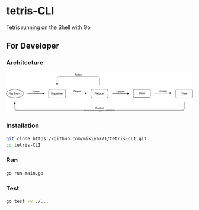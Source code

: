 # tetris-CLI

Tetris running on the Shell with Go

## For Developer

### Architecture

![flux-like architecture](./architecture.drawio.svg)

### Installation

```sh
git clone https://github.com/mikiya771/tetris-CLI.git
cd tetris-CLI
```

### Run

```sh
go run main.go
```

### Test

```sh
go test -v ./...
```
